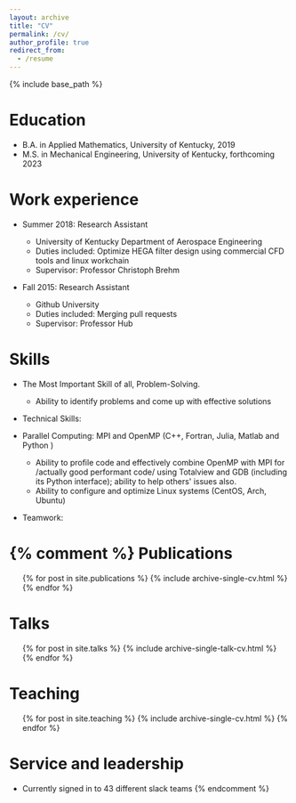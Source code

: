 ```yaml
---
layout: archive
title: "CV"
permalink: /cv/
author_profile: true
redirect_from:
  - /resume
---
```


{% include base_path %}

Education
======
* B.A. in Applied Mathematics, University of Kentucky, 2019
* M.S. in Mechanical Engineering, University of Kentucky, forthcoming 2023

Work experience
======
* Summer 2018: Research Assistant
  * University of Kentucky Department of Aerospace Engineering
  * Duties included: Optimize HEGA filter design using commercial CFD tools and linux workchain
  * Supervisor: Professor Christoph Brehm

* Fall 2015: Research Assistant
  * Github University
  * Duties included: Merging pull requests
  * Supervisor: Professor Hub
  
Skills
======

* The Most Important Skill of all, Problem-Solving.
  * Ability to identify problems and come up with effective solutions

* Technical Skills:
* Parallel Computing: MPI and OpenMP (C++, Fortran, Julia, Matlab and Python )
  * Ability to profile code and effectively combine OpenMP with MPI for /actually good performant code/ using Totalview and GDB (including its Python interface); ability to help others' issues also.
  * Ability to configure and optimize Linux systems (CentOS, Arch, Ubuntu)
* Teamwork:

{% comment %}
Publications
======
  <ul>{% for post in site.publications %}
    {% include archive-single-cv.html %}
  {% endfor %}</ul>
  
Talks
======
  <ul>{% for post in site.talks %}
    {% include archive-single-talk-cv.html %}
  {% endfor %}</ul>
  
Teaching
======
  <ul>{% for post in site.teaching %}
    {% include archive-single-cv.html %}
  {% endfor %}</ul>
  
Service and leadership
======
* Currently signed in to 43 different slack teams
{% endcomment %}
